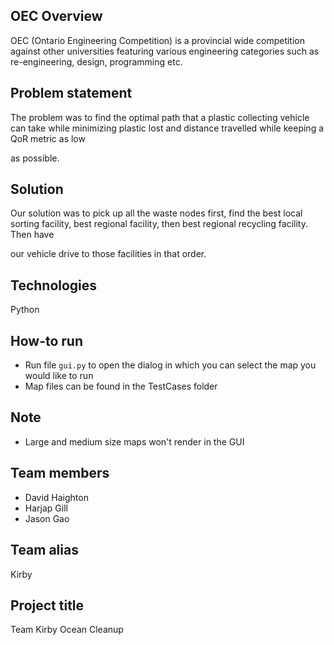 ## OEC Overview
OEC (Ontario Engineering Competition) is a provincial wide competition against other universities featuring various engineering categories such as re-engineering, design, programming etc.

## Problem statement
The problem was to find the optimal path that a plastic collecting vehicle can take while minimizing plastic lost and distance travelled while keeping a QoR metric as low 

as possible. 

## Solution
Our solution was to pick up all the waste nodes first, find the best local sorting facility, best regional facility, then best regional recycling facility. Then have 

our vehicle drive to those facilities in that order.

## Technologies
Python

## How-to run

- Run file `gui.py` to open the dialog in which you can select the map you would like to run
- Map files can be found in the TestCases folder

## Note
 - Large and medium size maps won't render in the GUI

## Team members
- David Haighton
- Harjap Gill
- Jason Gao

## Team alias 
Kirby

## Project title
Team Kirby Ocean Cleanup

